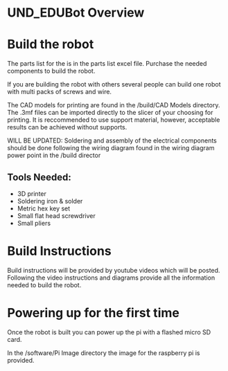 # UND_EDUBot Overview


# Build the robot

The parts list for the is in the parts list excel file.  Purchase the needed components to build the robot.

If you are building the robot with others several people can build one robot with multi packs of screws and wire.

The CAD models for printing are found in the /build/CAD Models directory.  The .3mf files can be imported directly to the slicer of your choosing for printing.  It is reccommended to use support material, however, acceptable results can be achieved without supports.

WILL BE UPDATED: Soldering and assembly of the electrical components should be done following the wiring diagram found in the wiring diagram power point in the /build director

## Tools Needed:

- 3D printer
- Soldering iron & solder
- Metric hex key set
- Small flat head screwdriver
- Small pliers

# Build Instructions

Build instructions will be provided by youtube videos which will be posted.  Following the video instructions and diagrams provide all the information needed to build the robot.

# Powering up for the first time

Once the robot is built you can power up the pi with a flashed micro SD card.

In the /software/Pi Image directory the image for the raspberry pi is provided.
